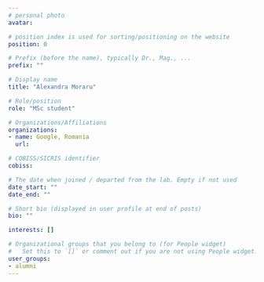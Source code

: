 ```yaml
---
# personal photo
avatar:

# position index is used for sorting/positioning on the website
position: 0

# Prefix (before the name), typically Dr., Mag., ...
prefix: ""

# Display name
title: "Alexandra Moraru"

# Role/position
role: "MSc student"

# Organizations/Affiliations
organizations:
- name: Google, Romania
  url:

# COBISS/SICRIS identifier
cobiss:

# The date when joined / departed from the lab. Empty if not used
date_start: ""
date_end: ""

# Short bio (displayed in user profile at end of posts)
bio: ""

interests: []

# Organizational groups that you belong to (for People widget)
#   Set this to `[]` or comment out if you are not using People widget.
user_groups:
- alumni
---
```

